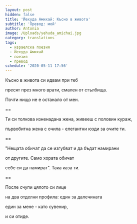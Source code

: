 ```yaml
---
layout: post
hidden: false
title: 'Йехуда Амихай: Късно в живота'
subtitle: 'Превод: мой'
author: Antonia
image: /Uploads/yehuda_amichai.jpg
category: translations
tags:
  - израелска поезия
  - Йехуда Амихай
  - поезия
  - превод
schedule: '2020-05-11 17:56'
---
```

Късно в живота си идвам при теб

пресят през много врати, смален от стълбища.

Почти нищо не е останало от мен.

\==

Ти си толкова изненадана жена, живееш с половин кураж,

първобитна жена с очила - елегантни юзди за очите ти.

\==

"Нещата обичат да се изгубват и да бъдат намирани

от другите. Само хората обичат

себе си да намират". Така каза ти.

\==

После счупи цялото си лице

на два отделни профила: един за далечината

един за мене - като сувенир, 

и си отиде.
